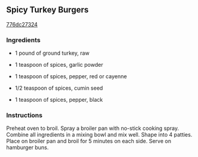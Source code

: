 ## Spicy Turkey Burgers

[776dc27324](https://recipeland.com/recipe/v/spicy-turkey-burgers-32306)

### Ingredients

 - 1 pound of ground turkey, raw

 - 1 teaspoon of spices, garlic powder

 - 1 teaspoon of spices, pepper, red or cayenne

 - 1/2 teaspoon of spices, cumin seed

 - 1 teaspoon of spices, pepper, black

### Instructions

Preheat oven to broil. Spray a broiler pan with no-stick cooking spray. Combine all ingredients in a mixing bowl and mix well. Shape into 4 patties. Place on broiler pan and broil for 5 minutes on each side. Serve on hamburger buns.